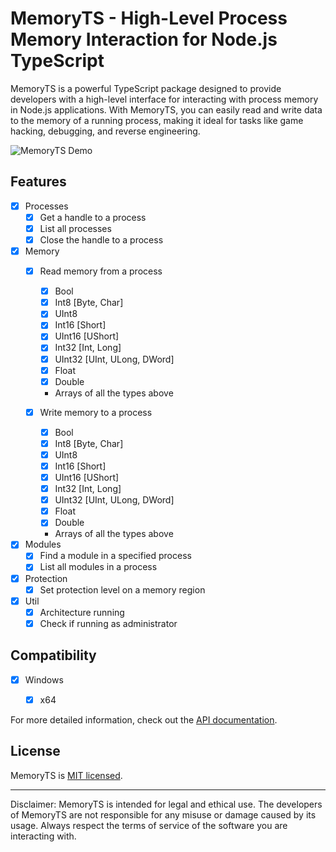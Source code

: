 # MemoryTS - High-Level Process Memory Interaction for Node.js TypeScript

MemoryTS is a powerful TypeScript package designed to provide developers with a high-level interface for interacting with process memory in Node.js applications. With MemoryTS, you can easily read and write data to the memory of a running process, making it ideal for tasks like game hacking, debugging, and reverse engineering.

![MemoryTS Demo](demo.gif)

## Features
- [x] Processes
  - [x] Get a handle to a process
  - [x] List all processes
  - [x] Close the handle to a process

- [x] Memory
  - [x] Read memory from a process
    - [x] Bool
    - [x] Int8 [Byte, Char]
    - [x] UInt8
    - [x] Int16 [Short]
    - [x] UInt16 [UShort]
    - [x] Int32 [Int, Long]
    - [x] UInt32 [UInt, ULong, DWord]
    - [x] Float
    - [x] Double
    - Arrays of all the types above

  - [x] Write memory to a process
    - [x] Bool
    - [x] Int8 [Byte, Char]
    - [x] UInt8
    - [x] Int16 [Short]
    - [x] UInt16 [UShort]
    - [x] Int32 [Int, Long]
    - [x] UInt32 [UInt, ULong, DWord]
    - [x] Float
    - [x] Double
    - Arrays of all the types above

- [x] Modules
  - [x] Find a module in a specified process 
  - [x] List all modules in a process

- [x] Protection
  - [x] Set protection level on a memory region

- [x] Util
  - [x] Architecture running
  - [x] Check if running as administrator

## Compatibility
- [x] Windows
  - [x] x64


For more detailed information, check out the [API documentation](API.md).


## License

MemoryTS is [MIT licensed](LICENSE).

---

Disclaimer: MemoryTS is intended for legal and ethical use. The developers of MemoryTS are not responsible for any misuse or damage caused by its usage. Always respect the terms of service of the software you are interacting with.
